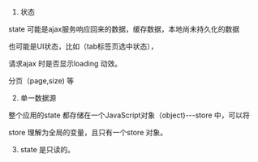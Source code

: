 1. 状态
   
state 可能是ajax服务响应回来的数据，缓存数据，本地尚未持久化的数据

也可能是UI状态，比如（tab标签页选中状态），

请求ajax 时是否显示loading 动效。

分页（page,size) 等

2. 单一数据源
   
整个应用的state 都存储在一个JavaScript对象（object)---store 中，可以将

store 理解为全局的变量，且只有一个store 对象。

3. state 是只读的。